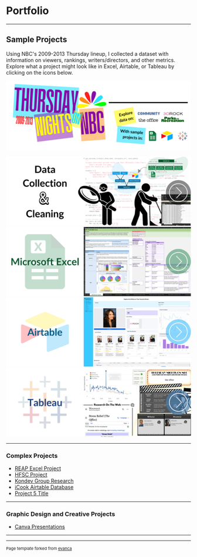 # Portfolio

---

## Sample Projects
Using NBC's 2009-2013 Thursday lineup, I collected a dataset with information on viewers, rankings, writers/directors, and other metrics. Explore what a project might look like in Excel, Airtable, or Tableau by clicking on the icons below.


<img src ="/images/Homepage_NBC_Title.png">

[<img src ="/images/Homepage_NBC_DataCleaning.png">](/nbc-datamethods)
[<img src ="/images/Homepage_NBC_Excel.png">](/nbc-excel)
[<img src ="/images/Homepage_NBC_Airtable.png">](/nbc-airtable)
[<img src ="/images/Homepage_NBC_Tableau.png">](https://public.tableau.com/views/NBCThursdaynightLineup/MainDashboard?:language=en-US&publish=yes&:sid=349D495ED436418688F81887524777EA-0:0&:redirect=auth&:display_count=n&:origin=viz_share_link)

---

### Complex Projects

- [REAP Excel Project](/REAP.md)
- [HFSC Project](http://example.com/)
- [Kondev Group Research](http://example.com/)
- [iCook Airtable Database](http://example.com/)
- [Project 5 Title](http://example.com/)

---

### Graphic Design and Creative Projects

- [Canva Presentations](http://example.com/)

---



---
<p style="font-size:11px">Page template forked from <a href="https://github.com/evanca/quick-portfolio">evanca</a></p>
<!-- Remove above link if you don't want to attibute -->
